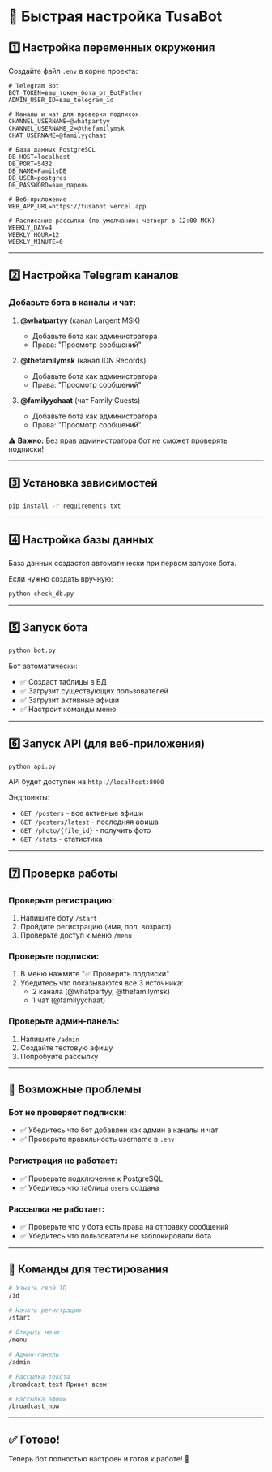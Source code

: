 # 🚀 Быстрая настройка TusaBot

## 1️⃣ Настройка переменных окружения

Создайте файл `.env` в корне проекта:

```env
# Telegram Bot
BOT_TOKEN=ваш_токен_бота_от_BotFather
ADMIN_USER_ID=ваш_telegram_id

# Каналы и чат для проверки подписок
CHANNEL_USERNAME=@whatpartyy
CHANNEL_USERNAME_2=@thefamilymsk
CHAT_USERNAME=@familyychaat

# База данных PostgreSQL
DB_HOST=localhost
DB_PORT=5432
DB_NAME=FamilyDB
DB_USER=postgres
DB_PASSWORD=ваш_пароль

# Веб-приложение
WEB_APP_URL=https://tusabot.vercel.app

# Расписание рассылки (по умолчанию: четверг в 12:00 МСК)
WEEKLY_DAY=4
WEEKLY_HOUR=12
WEEKLY_MINUTE=0
```

---

## 2️⃣ Настройка Telegram каналов

### Добавьте бота в каналы и чат:

1. **@whatpartyy** (канал Largent MSK)
   - Добавьте бота как администратора
   - Права: "Просмотр сообщений"

2. **@thefamilymsk** (канал IDN Records)
   - Добавьте бота как администратора
   - Права: "Просмотр сообщений"

3. **@familyychaat** (чат Family Guests)
   - Добавьте бота как администратора
   - Права: "Просмотр сообщений"

⚠️ **Важно:** Без прав администратора бот не сможет проверять подписки!

---

## 3️⃣ Установка зависимостей

```bash
pip install -r requirements.txt
```

---

## 4️⃣ Настройка базы данных

База данных создастся автоматически при первом запуске бота.

Если нужно создать вручную:
```bash
python check_db.py
```

---

## 5️⃣ Запуск бота

```bash
python bot.py
```

Бот автоматически:
- ✅ Создаст таблицы в БД
- ✅ Загрузит существующих пользователей
- ✅ Загрузит активные афиши
- ✅ Настроит команды меню

---

## 6️⃣ Запуск API (для веб-приложения)

```bash
python api.py
```

API будет доступен на `http://localhost:8000`

Эндпоинты:
- `GET /posters` - все активные афиши
- `GET /posters/latest` - последняя афиша
- `GET /photo/{file_id}` - получить фото
- `GET /stats` - статистика

---

## 7️⃣ Проверка работы

### Проверьте регистрацию:
1. Напишите боту `/start`
2. Пройдите регистрацию (имя, пол, возраст)
3. Проверьте доступ к меню `/menu`

### Проверьте подписки:
1. В меню нажмите "✅ Проверить подписки"
2. Убедитесь что показываются все 3 источника:
   - 2 канала (@whatpartyy, @thefamilymsk)
   - 1 чат (@familyychaat)

### Проверьте админ-панель:
1. Напишите `/admin`
2. Создайте тестовую афишу
3. Попробуйте рассылку

---

## 🔧 Возможные проблемы

### Бот не проверяет подписки:
- ✅ Убедитесь что бот добавлен как админ в каналы и чат
- ✅ Проверьте правильность username в `.env`

### Регистрация не работает:
- ✅ Проверьте подключение к PostgreSQL
- ✅ Убедитесь что таблица `users` создана

### Рассылка не работает:
- ✅ Проверьте что у бота есть права на отправку сообщений
- ✅ Убедитесь что пользователи не заблокировали бота

---

## 📱 Команды для тестирования

```bash
# Узнать свой ID
/id

# Начать регистрацию
/start

# Открыть меню
/menu

# Админ-панель
/admin

# Рассылка текста
/broadcast_text Привет всем!

# Рассылка афиши
/broadcast_now
```

---

## ✅ Готово!

Теперь бот полностью настроен и готов к работе! 🎉
